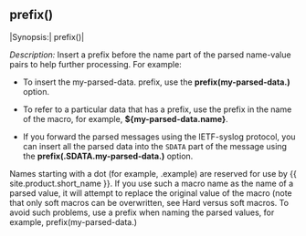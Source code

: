 ## prefix()

|Synopsis:| prefix()|

*Description:* Insert a prefix before the name part of the parsed
name-value pairs to help further processing. For example:

- To insert the my-parsed-data. prefix, use the
    **prefix(my-parsed-data.)** option.

- To refer to a particular data that has a prefix, use the prefix in
    the name of the macro, for example, **${my-parsed-data.name}**.

- If you forward the parsed messages using the IETF-syslog protocol,
    you can insert all the parsed data into the `SDATA` part of the
    message using the **prefix(.SDATA.my-parsed-data.)** option.

Names starting with a dot (for example, .example) are reserved for use
by {{ site.product.short_name }}. If you use such a macro name as the name of a parsed
value, it will attempt to replace the original value of the macro (note
that only soft macros can be overwritten, see
Hard versus soft macros.
To avoid such problems, use a prefix when naming the parsed values, for example, prefix(my-parsed-data.)
